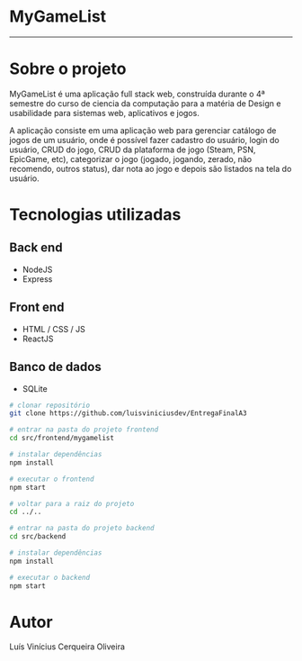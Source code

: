 # MyGameList

---

# Sobre o projeto

MyGameList é uma aplicação full stack web, construída durante o 4ª semestre do curso de ciencia da computação para a matéria de Design e usabilidade para sistemas web, aplicativos e jogos.

A aplicação consiste em uma aplicação web para gerenciar catálogo de jogos de um usuário, onde é possível fazer cadastro do usuário, login do usuário, CRUD do jogo, CRUD da plataforma de jogo (Steam, PSN, EpicGame, etc), categorizar o jogo (jogado, jogando, zerado, não recomendo, outros status), dar nota ao jogo e depois são listados na tela do usuário.

# Tecnologias utilizadas

## Back end

- NodeJS
- Express

## Front end

- HTML / CSS / JS
- ReactJS

## Banco de dados

- SQLite

```bash
# clonar repositório
git clone https://github.com/luisviniciusdev/EntregaFinalA3

# entrar na pasta do projeto frontend
cd src/frontend/mygamelist

# instalar dependências
npm install

# executar o frontend
npm start

# voltar para a raiz do projeto
cd ../..

# entrar na pasta do projeto backend
cd src/backend

# instalar dependências
npm install

# executar o backend
npm start
```

# Autor

Luís Vinícius Cerqueira Oliveira